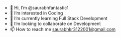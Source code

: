 - 👋 Hi, I’m @saurabhfantastic1
- 👀 I’m interested in Coding
- 🌱 I’m currently learning Full Stack Development
- 💞️ I’m looking to collaborate on Development
- 📫 How to reach me saurabhkr3122001@gmail.com

<!---
saurabhfantastic1/saurabhfantastic1 is a ✨ special ✨ repository because its `README.md` (this file) appears on your GitHub profile.
You can click the Preview link to take a look at your changes.
--->
